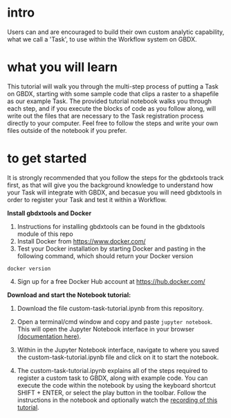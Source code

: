 # intro
Users can and are encouraged to build their own custom analytic capability, what we call a 'Task', to use within the Workflow system on GBDX.  

# what you will learn
This tutorial will walk you through the multi-step process of putting a Task on GBDX, starting with some sample code that clips a raster to a shapefile as our example Task. The provided tutorial notebook walks you through each step, and if you execute the blocks of code as you follow along, will write out the files that are necessary to the Task registration process directly to your computer. Feel free to follow the steps and write your own files outside of the notebook if you prefer.  

# to get started
It is strongly recommended that you follow the steps for the gbdxtools track first, as that will give you the background knowledge to understand how your Task will integrate with GBDX, and becasue you will need gbdxtools in order to register your Task and test it within a Workflow. 

__Install gbdxtools and Docker__
1. Instructions for installing gbdxtools can be found in the gbdxtools module of this repo
2. Install Docker from https://www.docker.com/
3. Test your Docker installation by starting Docker and pasting in the following command, which should return your Docker version 
```
docker version
```
4. Sign up for a free Docker Hub account at https://hub.docker.com/

__Download and start the Notebook tutorial:__
1. Download the file custom-task-tutorial.ipynb from this repository.

2. Open a terminal/cmd window and copy and paste `jupyter notebook`. This will open the Jupyter Notebook interface in your browser [(documentation here)](https://jupyter.readthedocs.io/en/latest/running.html#running). 

3. Within in the Jupyter Notebook interface, navigate to where you saved the custom-task-tutorial.ipynb file and click on it to start the notebook.

4. The custom-task-tutorial.ipynb explains all of the steps required to register a custom task to GBDX, along with example code. You can execute the code within the notebook by using the keyboard shortcut SHIFT + ENTER, or select the play button in the toolbar. Follow the instructions in the notebook and optionally watch the [recording of this tutorial](https://digitalglobe.wistia.com/medias/8z9hj4g960). 

